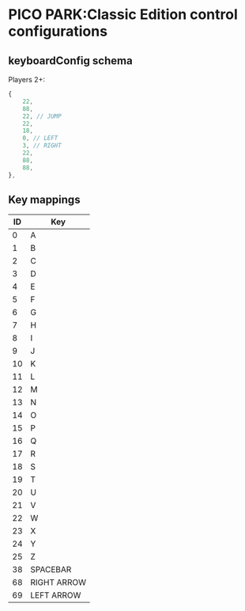 # PICO PARK:Classic Edition control configurations

## keyboardConfig schema

Players 2+:
``` js
{
    22,
    88,
    22, // JUMP
    22,
    18,
    0, // LEFT
    3, // RIGHT
    22,
    88,
    88,
},
```

## Key mappings

| ID          | Key         |
| ----------- | ----------- |
| 0           | A           |
| 1           | B           |
| 2           | C           |
| 3           | D           |
| 4           | E           |
| 5           | F           |
| 6           | G           |
| 7           | H           |
| 8           | I           |
| 9           | J           |
| 10          | K           |
| 11          | L           |
| 12          | M           |
| 13          | N           |
| 14          | O           |
| 15          | P           |
| 16          | Q           |
| 17          | R           |
| 18          | S           |
| 19          | T           |
| 20          | U           |
| 21          | V           |
| 22          | W           |
| 23          | X           |
| 24          | Y           |
| 25          | Z           |
| 38          | SPACEBAR    |
| 68          | RIGHT ARROW |
| 69          | LEFT ARROW  |
